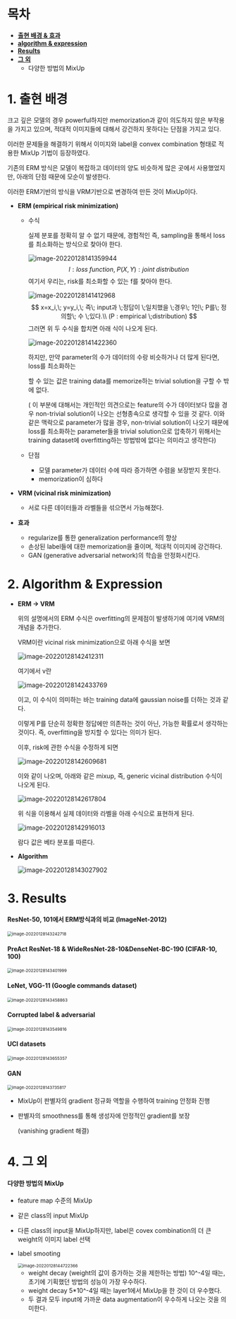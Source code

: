 # 목차

- [**출현 배경 & 효과**](#1-출현-배경) 
- [**algorithm & expression**](#2-algorithm-expression)
- [**Results**](#3-results)
- [**그 외**](#4-그-외)
  - 다양한 방법의 MixUp

# 1. 출현 배경

크고 깊은 모델의 경우 powerful하지만 memorization과 같이 의도하지 않은 부작용을 가지고 있으며, 적대적 이미지들에 대해서 강건하지 못하다는 단점을 가지고 있다. 

이러한 문제들을 해결하기 위해서 이미지와 label을 convex combination 형태로 적용한  MixUp 기법이 등장하였다. 

기존의 ERM 방식은 모델이 복잡하고 데이터의 양도 비슷하게 많은 곳에서 사용했었지만, 아래의 단점 때문에 모순이 발생한다. 

이러한 ERM기반의 방식을 VRM기반으로 변경하여 만든 것이 MixUp이다. 

- **ERM (empirical risk minimization)**

  - 수식

    실제 분포를 정확히 알 수 없기 때문에, 경험적인 즉, sampling을 통해서 loss를 최소화하는 방식으로 찾아야 한다. 

    ![image-20220128141359944](C:\Users\Administrator1\AppData\Roaming\Typora\typora-user-images\image-20220128141359944.png)
    $$
    l : loss\; function,\; P(X,Y) : joint\; distribution
    $$
    여기서 우리는, risk를 최소화할 수 있는 f를 찾아야 한다. 

    ![image-20220128141412968](C:\Users\Administrator1\AppData\Roaming\Typora\typora-user-images\image-20220128141412968.png)
    $$
    x=x_i,\; y=y_i,\; 즉\; input과 \;정답이 \;일치했을 \;경우\; 1인\; P를\; 정의할\; 수 \;있다.\\
    (P : empirical \;distribution)
    $$
    그러면 위 두 수식을 합치면 아래 식이 나오게 된다. 

    ![image-20220128141422360](C:\Users\Administrator1\AppData\Roaming\Typora\typora-user-images\image-20220128141422360.png)

    하지만, 만약 parameter의 수가 데이터의 수랑 비슷하거나 더 많게 된다면, loss를 최소화하는 

    할 수 있는 값은 training data를 memorize하는 trivial solution을 구할 수 밖에 없다. 

    ( 이 부분에 대해서는 개인적인 의견으로는 feature의 수가 데이터보다 많을 경우 non-trivial solution이 나오는 선형종속으로 생각할 수 있을 것 같다. 이와 같은 맥락으로 parameter가 많을 경우, non-trivial solution이 나오기 때문에 loss를 최소화하는 parameter들을 trivial solution으로 압축하기 위해서는 training dataset에 overfitting하는 방법밖에 없다는 의미라고 생각한다)

  - 단점

    - 모델 parameter가 데이터 수에 따라 증가하면 수렴을 보장받지 못한다. 
    - memorization이 심하다

- **VRM (vicinal risk minimization)**

  - 서로 다른 데이터들과 라벨들을 섞으면서 가능해졌다. 

- **효과**
  - regularize를 통한 generalization performance의 향상
  - 손상된 label들에 대한 memorization을 줄이며, 적대적 이미지에 강건하다. 
  - GAN (generative adversarial network)의 학습을 안정화시킨다. 



# 2. Algorithm & Expression

- **ERM -> VRM**

  위의 설명에서의 ERM 수식은 overfitting의 문제점이 발생하기에 여기에 VRM의 개념을 추가한다. 

  VRM이란 vicinal risk minimization으로 아래 수식을 보면 

  ![image-20220128142412311](C:\Users\Administrator1\AppData\Roaming\Typora\typora-user-images\image-20220128142412311.png)

  여기에서 v란

  ![image-20220128142433769](C:\Users\Administrator1\AppData\Roaming\Typora\typora-user-images\image-20220128142433769.png)

  이고, 이 수식이 의미하는 바는 training data에 gaussian noise를 더하는 것과 같다. 

  이렇게 P를 단순히 정확한 정답에만 의존하는 것이 아닌, 가능한 확률로서 생각하는 것이다. 즉, overfitting을 방지할 수 있다는 의미가 된다. 

  이후, risk에 관한 수식을 수정하게 되면

  ![image-20220128142609681](C:\Users\Administrator1\AppData\Roaming\Typora\typora-user-images\image-20220128142609681.png)

  이와 같이 나오며, 아래와 같은 mixup, 즉, generic vicinal distribution 수식이 나오게 된다. 

  ![image-20220128142617804](C:\Users\Administrator1\AppData\Roaming\Typora\typora-user-images\image-20220128142617804.png)

  위 식을 이용해서 실제 데이터와 라벨을 아래 수식으로 표현하게 된다. 

  ![image-20220128142916013](C:\Users\Administrator1\AppData\Roaming\Typora\typora-user-images\image-20220128142916013.png)

  람다 값은 베타 분포를 따른다. 

- **Algorithm**

  ![image-20220128143027902](C:\Users\Administrator1\AppData\Roaming\Typora\typora-user-images\image-20220128143027902.png)

# 3. Results

#### ResNet-50, 101에서 ERM방식과의 비교 (ImageNet-2012)

<img src="C:\Users\Administrator1\AppData\Roaming\Typora\typora-user-images\image-20220128143242718.png" alt="image-20220128143242718" style="zoom:67%;" />



#### PreAct ResNet-18 & WideResNet-28-10&DenseNet-BC-190 (CIFAR-10, 100)

<img src="C:\Users\Administrator1\AppData\Roaming\Typora\typora-user-images\image-20220128143401999.png" alt="image-20220128143401999" style="zoom:67%;" />

#### 

#### LeNet, VGG-11 (Google commands dataset)

<img src="C:\Users\Administrator1\AppData\Roaming\Typora\typora-user-images\image-20220128143458863.png" alt="image-20220128143458863" style="zoom:67%;" />



#### Corrupted label & adversarial 

<img src="C:\Users\Administrator1\AppData\Roaming\Typora\typora-user-images\image-20220128143549816.png" alt="image-20220128143549816" style="zoom:67%;" />



#### UCI datasets

<img src="C:\Users\Administrator1\AppData\Roaming\Typora\typora-user-images\image-20220128143655357.png" alt="image-20220128143655357" style="zoom:67%;" />



#### GAN

<img src="C:\Users\Administrator1\AppData\Roaming\Typora\typora-user-images\image-20220128143735817.png" alt="image-20220128143735817" style="zoom:67%;" />

- MixUp이 판별자의 gradient 정규화 역할을 수행하여 training 안정화 진행

- 판별자의 smoothness를 통해 생성자에 안정적인 gradient를 보장

  (vanishing gradient 해결)



# 4. 그 외

#### 다양한 방법의 MixUp

- feature map 수준의 MixUp

- 같은 class의 input MixUp

- 다른 class의 input을 MixUp하지만, label은 covex combination의 더 큰 weight의 이미지 label 선택

- label smooting

  <img src="C:\Users\Administrator1\AppData\Roaming\Typora\typora-user-images\image-20220128144722366.png" alt="image-20220128144722366" style="zoom:67%;" />

  - weight decay (weight의 값이 증가하는 것을 제한하는 방법) 10^-4일 때는, 초기에 기획했던 방법의 성능이 가장 우수하다.
  - weight decay 5*10^-4일 때는 layer1에서 MixUp을 한 것이 더 우수했다. 
  - 두 결과 모두 input에 가까운 data augmentation이 우수하게 나오는 것을 의미한다. 

